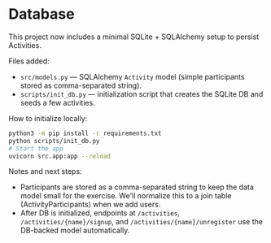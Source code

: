 Database
=======

This project now includes a minimal SQLite + SQLAlchemy setup to persist Activities.

Files added:
- `src/models.py` — SQLAlchemy `Activity` model (simple participants stored as comma-separated string).
- `scripts/init_db.py` — initialization script that creates the SQLite DB and seeds a few activities.

How to initialize locally:

```bash
python3 -m pip install -r requirements.txt
python scripts/init_db.py
# Start the app
uvicorn src.app:app --reload
```

Notes and next steps:
- Participants are stored as a comma-separated string to keep the data model small for the exercise. We'll normalize this to a join table (ActivityParticipants) when we add users.
- After DB is initialized, endpoints at `/activities`, `/activities/{name}/signup`, and `/activities/{name}/unregister` use the DB-backed model automatically.
